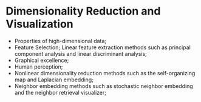 # Dimensionality Reduction and Visualization

- Properties of high-dimensional data; 
- Feature Selection; Linear feature extraction methods such as principal component analysis and linear discriminant analysis;
- Graphical excellence; 
- Human perception; 
- Nonlinear dimensionality reduction methods such as the self-organizing map and Laplacian embedding;
- Neighbor embedding methods such as stochastic neighbor embedding and the neighbor retrieval visualizer;




